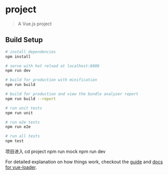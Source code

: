 # project

> A Vue.js project

## Build Setup

``` bash
# install dependencies
npm install

# serve with hot reload at localhost:8080
npm run dev

# build for production with minification
npm run build

# build for production and view the bundle analyzer report
npm run build --report

# run unit tests
npm run unit

# run e2e tests
npm run e2e

# run all tests
npm test
```
项目进入
cd project 
npm run mock 
npm run dev 




For detailed explanation on how things work, checkout the [guide](http://vuejs-templates.github.io/webpack/) and [docs for vue-loader](http://vuejs.github.io/vue-loader).
